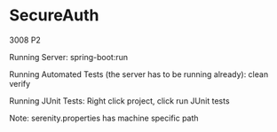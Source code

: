# SecureAuth
3008 P2

Running Server: spring-boot:run

Running Automated Tests (the server has to be running already): clean verify

Running JUnit Tests: Right click project, click run JUnit tests

Note: serenity.properties has machine specific path